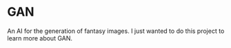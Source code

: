 # GAN
An AI for the generation of fantasy images.
I just wanted to do this project to learn more about GAN.
